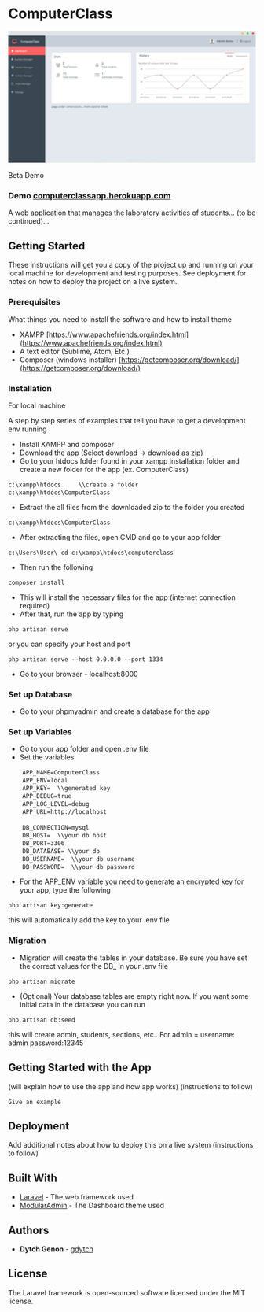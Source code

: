 # ComputerClass

![demo](https://github.com/gdytch/CL/blob/master/resources/assets/images/demo.PNG)

Beta Demo
### Demo [computerclassapp.herokuapp.com](https://computerclassapp.herokuapp.com)

A web application that manages the laboratory activities of students... (to be continued)...


## Getting Started

These instructions will get you a copy of the project up and running on your local machine for development and testing purposes. See deployment for notes on how to deploy the project on a live system.

### Prerequisites

What things you need to install the software and how to install theme

- XAMPP [https://www.apachefriends.org/index.html](https://www.apachefriends.org/index.html)
- A text editor (Sublime, Atom, Etc.)
- Composer (windows installer) [https://getcomposer.org/download/](https://getcomposer.org/download/)



### Installation

For local machine

A step by step series of examples that tell you have to get a development env running

 - Install XAMPP and composer
 - Download the app (Select download -> download as zip)
 - Go to your htdocs folder found in your xampp installation folder and create a new folder for the app (ex. ComputerClass)
```
c:\xampp\htdocs     \\create a folder     c:\xampp\htdocs\ComputerClass
```
- Extract the all files from the downloaded zip to the folder you created
```
c:\xampp\htdocs\ComputerClass
```
 - After extracting the files, open CMD and go to your app folder
```
c:\Users\User\ cd c:\xampp\htdocs\computerclass
```
 - Then run the following
 ```
composer install
 ```
 - This will install the necessary files for the app (internet connection required)
 - After that, run the app by typing
 ```
php artisan serve
 ```
 or you can specify your host and port
 ```
php artisan serve --host 0.0.0.0 --port 1334
 ```
 - Go to your browser - localhost:8000

### Set up Database

 - Go to your phpmyadmin and create a database for the app

### Set up Variables

 - Go to your app folder and open .env file
 - Set the variables
 ```
     APP_NAME=ComputerClass
     APP_ENV=local
     APP_KEY=  \\generated key
     APP_DEBUG=true
     APP_LOG_LEVEL=debug
     APP_URL=http://localhost

     DB_CONNECTION=mysql
     DB_HOST=  \\your db host
     DB_PORT=3306
     DB_DATABASE= \\your db
     DB_USERNAME=  \\your db username
     DB_PASSWORD=  \\your db password
 ```
 - For the APP_ENV variable you need to generate an encrypted key for your app, type the following
 ```
 php artisan key:generate
 ```
  this will automatically add the key to your .env file

### Migration

 - Migration will create the tables in your database. Be sure you have set the correct values for the DB_ in your .env file
```
php artisan migrate
```
 - (Optional) Your database tables are empty right now. If you want some initial data in the database you can run
 ```
 php artisan db:seed
 ```
 this will create admin, students, sections, etc.. For admin = username: admin password:12345

## Getting Started with the App

(will explain how to use the app and how app works)
(instructions to follow)

```
Give an example
```


## Deployment

Add additional notes about how to deploy this on a live system
(instructions to follow)

## Built With

* [Laravel](https://laravel.com/docs/5.5) - The web framework used
* [ModularAdmin](https://github.com/modularcode/modular-admin-html) - The Dashboard theme used



## Authors

* **Dytch Genon** - [gdytch](https://github.com/gdytch)

## License

The Laravel framework is open-sourced software licensed under the MIT license.
